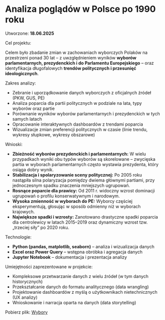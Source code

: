 # Analiza poglądów w Polsce po 1990 roku

Utworzone: **18.06.2025**


Cel projektu:

Celem było zbadanie zmian w zachowaniach wyborczych Polaków na przestrzeni ponad 30 lat – z uwzględnieniem wyników **wyborów parlamentarnych, prezydenckich i do Parlamentu Europejskiego** – oraz identyfikacja długofalowych **trendów politycznych i przesunięć ideologicznych**.


Zakres analizy:

* Zebranie i uporządkowanie danych wyborczych z oficjalnych źródeł (PKW, GUS, PE)
* Analiza poparcia dla partii politycznych w podziale na lata, typy wyborów oraz partie
* Porównanie wyników wyborów parlamentarnych i prezydenckich w tych samych latach
* Opracowanie interaktywnych dashboardów z trendami poparcia
* Wizualizacje zmian preferencji politycznych w czasie (linie trendu, wykresy słupkowe, wykresy obszarowe)


Wnioski:

* **Zbieżność wyborów prezydenckich i parlamentarnych:** W wielu przypadkach wyniki obu typów wyborów są skorelowane – zwycięska partia w wyborach parlamentarnych często wystawia prezydenta, który osiąga dobry wynik.
* **Stabilizacja i spolaryzowanie sceny politycznej:** Po 2005 roku nastąpiła silna polaryzacja pomiędzy dwiema głównymi partiami, przy jednoczesnym spadku znaczenia mniejszych ugrupowań.
* **Rosnące poparcie dla prawicy:** Od 2011 r. widoczny wzrost dominacji ugrupowań o profilu konserwatywnym i narodowym.
* **Wysoka zmienność w wyborach do PE:** Wyborcy częściej eksperymentują, głosując w sposób odmienny niż w wyborach krajowych.
* **Największe spadki i wzrosty:** Zanotowano drastyczne spadki poparcia dla centrolewicy w latach 2015–2019 oraz dynamiczny wzrost tzw. „trzeciej siły” po 2020 roku.


Technologie:

* **Python (pandas, matplotlib, seaborn)** – analiza i wizualizacja danych
* **Excel oraz Power Query** – wstępna obróbka i agregacja danych
* **Jupyter Notebook** – dokumentacja i prezentacja analizy


Umiejętności zaprezentowane w projekcie:

* Kompleksowe przetwarzanie danych z wielu źródeł (w tym danych historycznych)
* Przekształcanie danych do formatu analitycznego (data wrangling)
* Projektowanie dashboardów z myślą o użytkownikach nietechnicznych (UX analizy)
* Wnioskowanie i narracja oparta na danych (data storytelling)


Pobierz plik:
[Wybory](doc/wybory.xlsx)
